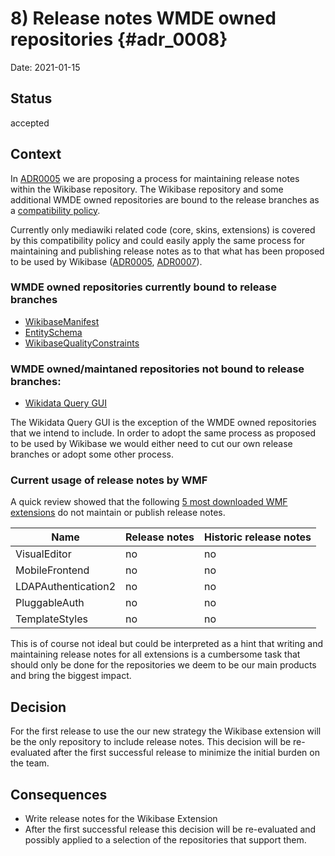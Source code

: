 # 8) Release notes WMDE owned repositories {#adr_0008}

Date: 2021-01-15

## Status

accepted

## Context

In [ADR0005] we are proposing a process for maintaining release notes within the Wikibase repository. The Wikibase repository and some additional WMDE owned repositories are bound to the release branches as a [compatibility policy](https://www.mediawiki.org/wiki/Compatibility#mediawiki_extensions).

Currently only mediawiki related code (core, skins, extensions) is covered by this compatibility policy and could easily apply the same process for maintaining and publishing release notes as to that what has been proposed to be used by Wikibase ([ADR0005], [ADR0007]).

### WMDE owned repositories currently bound to release branches

- [WikibaseManifest](https://www.mediawiki.org/wiki/Extension:WikibaseManifest)
- [EntitySchema](https://www.mediawiki.org/wiki/Extension:EntitySchema)
- [WikibaseQualityConstraints](https://www.mediawiki.org/wiki/Extension:WikibaseQualityConstraints)

### WMDE owned/maintaned repositories not bound to release branches:

- [Wikidata Query GUI](https://gerrit.wikimedia.org/r/admin/repos/wikidata/query/gui)

The Wikidata Query GUI is the exception of the WMDE owned repositories that we intend to include. In order to adopt the same process as proposed to be used by Wikibase we would either need to cut our own release branches or adopt some other process.

### Current usage of release notes by WMF

A quick review showed that the following [5 most downloaded WMF extensions](https://grafana.wikimedia.org/d/000000161/extension-distributor-downloads?orgId=1&from=now-5y&to=now&var-release=REL1_35&var-groupby=1d) do not maintain or publish release notes.

| Name                | Release notes | Historic release notes |
| ------------------- | ------------- | ---------------------- |
| VisualEditor        | no            | no                     |
| MobileFrontend      | no            | no                     |
| LDAPAuthentication2 | no            | no                     |
| PluggableAuth       | no            | no                     |
| TemplateStyles      | no            | no                     |

This is of course not ideal but could be interpreted as a hint that writing and maintaining release notes for all extensions is a cumbersome task that should only be done for the repositories we deem to be our main products and bring the biggest impact.

## Decision

For the first release to use the our new strategy the Wikibase extension will be the only repository to include release notes. This decision will be re-evaluated after the first successful release to minimize the initial burden on the team.

## Consequences

- Write release notes for the Wikibase Extension
- After the first successful release this decision will be re-evaluated and possibly applied to a selection of the repositories that support them.

[ADR0005]: (0005-release-notes-process.md)
[ADR0007]: (0007-wikibase-release-notes-publish.md)
